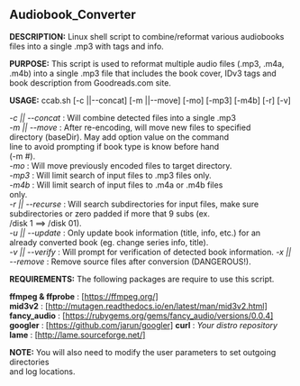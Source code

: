 ## Audiobook_Converter

**DESCRIPTION:**  Linux shell script to combine/reformat various audiobooks files into a single .mp3 with tags and info.


**PURPOSE:**  This script is used to reformat multiple audio files (.mp3, .m4a, .m4b) into a single .mp3 file that includes the book cover, IDv3 tags and book description from Goodreads.com site.


**USAGE:**   ccab.sh [-c ||--concat] [-m ||--move] [-mo] [-mp3] [-m4b] [-r] [-v]  

   *-c || --concat*    : Will combine detected files into a single .mp3  
   *-m || --move*      : After re-encoding, will move new files to specified  
                       directory (baseDir). May add option value on the command  
                       line to avoid prompting if book type is know before hand  
                       (-m #).  
   *-mo*               : Will move previously encoded files to target directory.  
   *-mp3*              : Will limit search of input files to .mp3 files only.  
   *-m4b*              : Will limit search of input files to .m4a or .m4b files  
                       only.  
   *-r || --recurse*   : Will search subdirectories for input files, make sure  
                       subdirectories or zero padded if more that 9 subs (ex.  
                       /disk 1 ==> /disk 01).  
   *-u || --update*    : Only update book information (title, info, etc.) for an  
                       already converted book (eg. change series info, title).  
   *-v || --verify*    : Will prompt for verification of detected book information. 
   *-x || --remove*    : Remove source files after conversion (DANGEROUS!).  


**REQUIREMENTS:**  The following packages are require to use this script.  

   **ffmpeg & ffprobe**  : [https://ffmpeg.org/]  
   **mid3v2**            : [http://mutagen.readthedocs.io/en/latest/man/mid3v2.html]
   **fancy_audio**       : [https://rubygems.org/gems/fancy_audio/versions/0.0.4]
   **googler**           : [https://github.com/jarun/googler]
   **curl**              : *Your distro repository*
   **lame**              : [http://lame.sourceforge.net/]


**NOTE:** You will also need to modify the user parameters to set outgoing directories  
      and log locations.  


